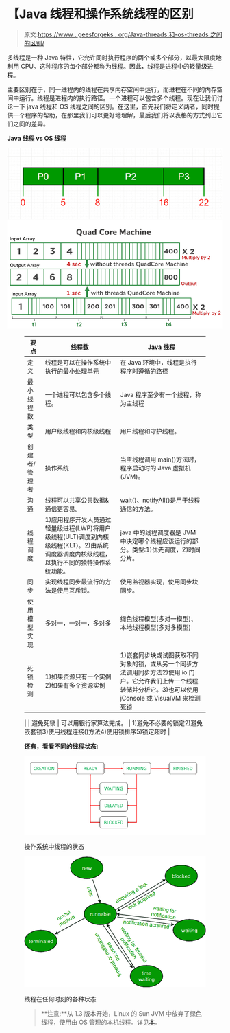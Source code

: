 # 【Java 线程和操作系统线程的区别

> 原文:[https://www . geesforgeks . org/Java-threads 和-os-threads 之间的区别/](https://www.geeksforgeeks.org/difference-between-java-threads-and-os-threads/)

多线程是一种 Java 特性，它允许同时执行程序的两个或多个部分，以最大限度地利用 CPU。这种程序的每个部分都称为线程。因此，线程是进程中的轻量级进程。

主要区别在于，同一进程内的线程在共享内存空间中运行，而进程在不同的内存空间中运行。线程是进程内的执行路径。一个进程可以包含多个线程。现在让我们讨论一下 java 线程和 OS 线程之间的区别。在这里，首先我们将定义两者，同时提供一个程序的帮助，在那里我们可以更好地理解，最后我们将以表格的方式列出它们之间的差异。

**Java 线程 vs OS 线程**

![](img/e4c85b7d82d0308dc2da0fbfb549a597.png) ![](img/8697f8efade2b6dd7aba8e328d84c0df.png)

<figure class="table">

| 要点 | 线程数 | Java 线程 |
| --- | --- | --- |
| 定义 | 线程是可以在操作系统中执行的最小处理单元 | 在 Java 环境中，线程是执行程序时遵循的路径 |
| 最小线程数 | 一个进程可以包含多个线程。 | Java 程序至少有一个线程，称为主线程 |
| 类型 | 用户级线程和内核级线程 | 用户线程和守护线程。 |
| 创建者/管理者 | 操作系统 | 当主线程调用 main()方法时，程序启动时的 Java 虚拟机(JVM)。 |
| 沟通 | 线程可以共享公共数据&通信更容易。 | wait()、notifyAll()是用于线程通信的方法。 |
| 线程调度 | 1)应用程序开发人员通过轻量级进程(LWP)将用户级线程(ULT)调度到内核级线程(KLT)。2)由系统调度器调度内核级线程，以执行不同的独特操作系统功能。 | java 中的线程调度器是 JVM 中决定哪个线程应该运行的部分。类型:1)优先调度，2)时间分片。 |
| 同步 | 实现线程同步最流行的方法是使用互斥锁。 | 使用监视器实现，使用同步块同步。 |
| 使用模型实现 | 多对一，一对一，多对多 | 绿色线程模型(多对一模型)、本地线程模型(多对多模型) |
| 死锁检测 | 1)如果资源只有一个实例2)如果有多个资源实例 | 1)嵌套同步块或试图获取不同对象的锁，或从另一个同步方法调用同步方法2)使用 io 门户。它允许我们上传一个线程转储并分析它。3)也可以使用 jConsole 或 VisualVM 来检测死锁

 |
| 避免死锁 | 可以用银行家算法完成。 | 1)避免不必要的锁定2)避免嵌套锁3)使用线程连接()方法4)使用锁排序5)锁定超时 |

**还有，看看不同的线程状态:**

![](img/3a08411c21d776aeccbd1ee2685cba1c.png)

操作系统中线程的状态

![](img/08fcd1e73677af23c3764ffe2db2d888.png)

线程在任何时刻的各种状态

> **注意:**从 1.3 版本开始，Linux 的 Sun JVM 中放弃了绿色线程，使用由 OS 管理的本机线程。详见[本](https://stackoverflow.com/questions/5713142/green-threads-vs-non-green-threads)。

</figure>